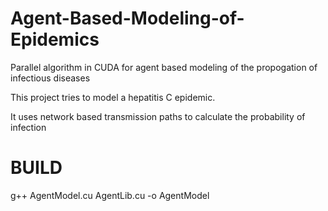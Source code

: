 # Agent-Based-Modeling-of-Epidemics
Parallel algorithm in CUDA for agent based modeling of the propogation of infectious diseases

This project tries to model a hepatitis C epidemic.  

It uses network based transmission paths to calculate the probability of infection

# BUILD 

g++ AgentModel.cu AgentLib.cu -o AgentModel
